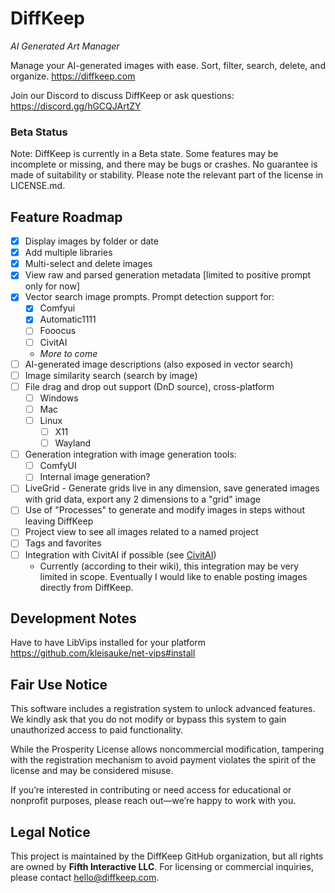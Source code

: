 # DiffKeep

_AI Generated Art Manager_

Manage your AI-generated images with ease. Sort, filter, search, delete, and organize. https://diffkeep.com

Join our Discord to discuss DiffKeep or ask questions: https://discord.gg/hGCQJArtZY

### Beta Status

Note: DiffKeep is currently in a Beta state. Some features may be incomplete or missing, and there may be bugs or crashes.
No guarantee is made of suitability or stability. Please note the relevant part of the license in LICENSE.md.

## Feature Roadmap

- [x] Display images by folder or date
- [x] Add multiple libraries
- [x] Multi-select and delete images
- [x] View raw and parsed generation metadata [limited to positive prompt only for now]
- [x] Vector search image prompts. Prompt detection support for:
    - [x] Comfyui
    - [x] Automatic1111
    - [ ] Fooocus
    - [ ] CivitAI
    - _More to come_
- [ ] AI-generated image descriptions (also exposed in vector search)
- [ ] Image similarity search (search by image)
- [ ] File drag and drop out support (DnD source), cross-platform
    - [ ] Windows
    - [ ] Mac
    - [ ] Linux
        - [ ] X11
        - [ ] Wayland
- [ ] Generation integration with image generation tools:
    - [ ] ComfyUI
    - [ ] Internal image generation?
- [ ] LiveGrid - Generate grids live in any dimension, save generated images with grid data, export any 2 dimensions to a "grid" image
- [ ] Use of "Processes" to generate and modify images in steps without leaving DiffKeep
- [ ] Project view to see all images related to a named project
- [ ] Tags and favorites
- [ ] Integration with CivitAI if possible (see [CivitAI](https://github.com/civitai/civitai))
    - Currently (according to their wiki), this integration may be very limited in scope. Eventually I would like to enable posting images directly from DiffKeep.

## Development Notes

Have to have LibVips installed for your platform
https://github.com/kleisauke/net-vips#install


## Fair Use Notice

This software includes a registration system to unlock advanced features. We kindly ask that you do not modify or bypass this system to gain unauthorized access to paid functionality.

While the Prosperity License allows noncommercial modification, tampering with the registration mechanism to avoid payment violates the spirit of the license and may be considered misuse.

If you’re interested in contributing or need access for educational or nonprofit purposes, please reach out—we’re happy to work with you.

## Legal Notice

This project is maintained by the DiffKeep GitHub organization, but all rights are owned by **Fifth Interactive LLC**. For licensing or commercial inquiries, please contact [hello@diffkeep.com](mailto:hello@diffkeep.com).